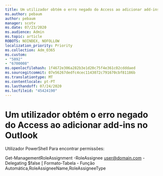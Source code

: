 ```yaml
---
title: Um utilizador obtém o erro negado do Access ao adicionar add-ins no Outlook
ms.author: pebaum
author: pebaum
manager: scotv
ms.date: 07/23/2020
ms.audience: Admin
ms.topic: article
ROBOTS: NOINDEX, NOFOLLOW
localization_priority: Priority
ms.collection: Adm_O365
ms.custom:
- "5892"
- "6700008"
ms.openlocfilehash: 1f4672e306a282b3e1d20c75f4e361c02cdddaed
ms.sourcegitcommit: 07e56267dedfc4cec1143072c791670cbf81186b
ms.translationtype: MT
ms.contentlocale: pt-PT
ms.lasthandoff: 07/24/2020
ms.locfileid: "45424190"
---
```

# <a name="one-user-gets-access-denied-error-while-adding-add-ins-in-outlook"></a>Um utilizador obtém o erro negado do Access ao adicionar add-ins no Outlook

Utilizador PowerShell Para encontrar permissões:

Get-ManagementRoleAssignment -RoleAssignee [user@domain.com](mailto:user@domain.com "mailto:user@domain.com") -Delegating $false [ Formato-Tabela - Função Automática,RoleAssigneeName,RoleAssigneeType